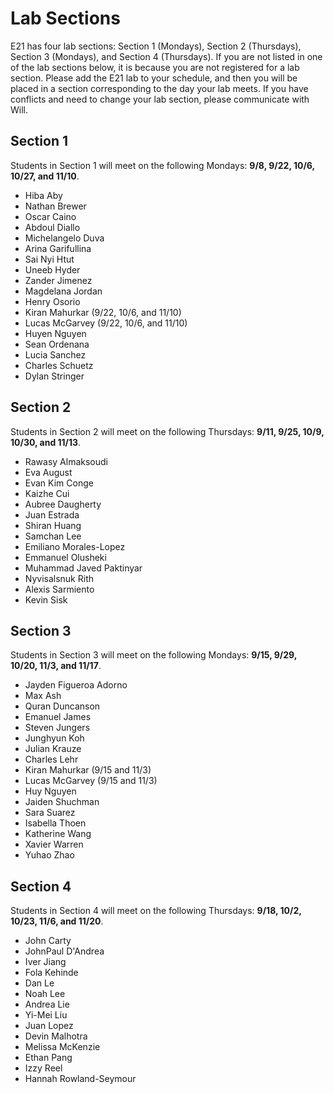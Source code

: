 # Lab Sections

E21 has four lab sections: Section 1 (Mondays), Section 2 (Thursdays), Section 3 (Mondays), and Section 4 (Thursdays). If you are not listed in one of the lab sections below, it is because you are not registered for a lab section.  Please add the E21 lab to your schedule, and then you will be placed in a section corresponding to the day your lab meets. If you have conflicts and need to change your lab section, please communicate with Will.

## Section 1

Students in Section 1 will meet on the following Mondays: **9/8, 9/22, 10/6, 10/27, and 11/10**.

* Hiba    Aby
* Nathan  Brewer
* Oscar   Caino
* Abdoul  Diallo
* Michelangelo    Duva
* Arina   Garifullina
* Sai Nyi Htut
* Uneeb   Hyder
* Zander  Jimenez
* Magdelana   Jordan
* Henry Osorio
* Kiran   Mahurkar (9/22, 10/6, and 11/10)
* Lucas   McGarvey (9/22, 10/6, and 11/10)
* Huyen Nguyen
* Sean    Ordenana
* Lucia Sanchez
* Charles Schuetz
* Dylan   Stringer

## Section 2

Students in Section 2 will meet on the following Thursdays: **9/11, 9/25, 10/9, 10/30, and 11/13**.

* Rawasy  Almaksoudi
* Eva August
* Evan Kim    Conge
* Kaizhe  Cui
* Aubree  Daugherty
* Juan    Estrada
* Shiran  Huang
* Samchan Lee
* Emiliano    Morales-Lopez
* Emmanuel    Olusheki
* Muhammad Javed  Paktinyar
* Nyvisalsnuk Rith
* Alexis  Sarmiento
* Kevin   Sisk

## Section 3

Students in Section 3 will meet on the following Mondays: **9/15, 9/29, 10/20, 11/3, and 11/17**.

* Jayden  Figueroa Adorno
* Max Ash
* Quran   Duncanson
* Emanuel James
* Steven  Jungers
* Junghyun    Koh
* Julian  Krauze
* Charles Lehr
* Kiran   Mahurkar (9/15 and 11/3)
* Lucas   McGarvey (9/15 and 11/3)
* Huy Nguyen
* Jaiden  Shuchman
* Sara    Suarez
* Isabella    Thoen
* Katherine   Wang
* Xavier  Warren
* Yuhao   Zhao

## Section 4

Students in Section 4 will meet on the following Thursdays: **9/18, 10/2, 10/23, 11/6, and 11/20**.

* John    Carty
* JohnPaul    D'Andrea
* Iver    Jiang
* Fola    Kehinde
* Dan Le
* Noah    Lee
* Andrea  Lie
* Yi-Mei  Liu
* Juan    Lopez
* Devin   Malhotra
* Melissa McKenzie
* Ethan   Pang
* Izzy    Reel
* Hannah  Rowland-Seymour
